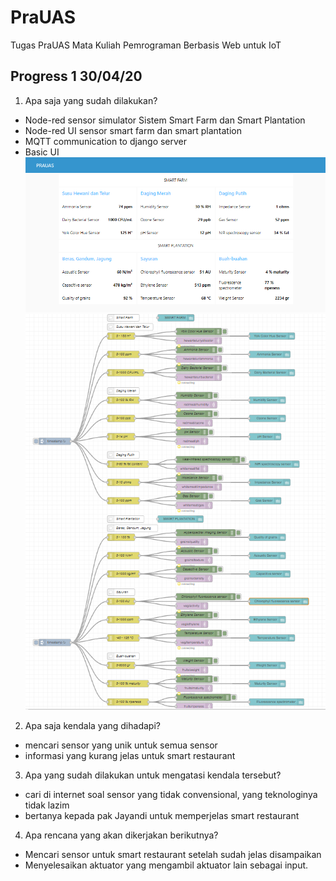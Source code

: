 # PraUAS
Tugas PraUAS Mata Kuliah Pemrograman Berbasis Web untuk IoT

## Progress 1 30/04/20
1. Apa saja yang sudah dilakukan?
  - Node-red sensor simulator Sistem Smart Farm dan Smart Plantation 
  - Node-red UI sensor smart farm dan smart plantation
  - MQTT communication to django server
  - Basic UI 
  ![](node_red_dashboard.png)
  ![](node_red.png)
2. Apa saja kendala yang dihadapi?
  - mencari sensor yang unik untuk semua sensor
  - informasi yang kurang jelas untuk smart restaurant
3. Apa yang sudah dilakukan untuk mengatasi kendala tersebut?
  - cari di internet soal sensor yang tidak convensional, yang teknologinya tidak lazim
  - bertanya kepada pak Jayandi untuk memperjelas smart restaurant
4. Apa rencana yang akan dikerjakan berikutnya?
  - Mencari sensor untuk smart restaurant setelah sudah jelas disampaikan
  - Menyelesaikan aktuator yang mengambil aktuator lain sebagai input.
  
